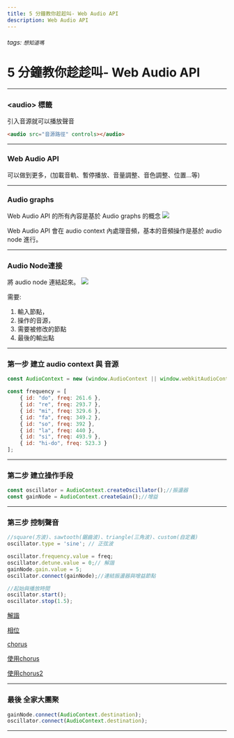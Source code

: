 ```yaml
---
title: 5 分鐘教你趁趁叫- Web Audio API
description: Web Audio API
---
```


###### tags: `想知道嗎`

# 5 分鐘教你趁趁叫- Web Audio API

---

###   \<audio> 標籤

引入音源就可以播放聲音

```html
<audio src="音源路徑" controls></audio>
```

---

### Web Audio API

可以做到更多，(加載音軌、暫停播放、音量調整、音色調整、位置...等)

---

### Audio graphs
Web Audio API 的所有內容是基於 Audio graphs 的概念
![](https://i.imgur.com/6tiNJRR.png)


Web Audio API 會在 audio context 內處理音頻，基本的音頻操作是基於 audio node 進行。

---

### Audio Node連接
將 audio node 連結起來。
![](https://i.imgur.com/QFqf2V4.png)

需要:
1. 輸入節點，
2. 操作的音源，
3. 需要被修改的節點
4. 最後的輸出點

---
### 第一步 建立 audio context 與 音源

```js
const AudioContext = new (window.AudioContext || window.webkitAudioContext)();

const frequency = [
    { id: "do", freq: 261.6 },
    { id: "re", freq: 293.7 },
    { id: "mi", freq: 329.6 },
    { id: "fa", freq: 349.2 },
    { id: "so", freq: 392 },
    { id: "la", freq: 440 },
    { id: "si", freq: 493.9 },
    { id: "hi-do", freq: 523.3 }
];
```
---

### 第二步 建立操作手段

```js
const oscillator = AudioContext.createOscillator();//振盪器
const gainNode = AudioContext.createGain();//增益
```

---

### 第三步 控制聲音

```js
//square(方波)、sawtooth(鋸齒波)、triangle(三角波)、custom(自定義)
oscillator.type = 'sine'; // 正弦波

oscillator.frequency.value = freq;
oscillator.detune.value = 0;// 解諧
gainNode.gain.value = 5;
oscillator.connect(gainNode);//連結振盪器與增益節點

//起始與播放時間
oscillator.start();
oscillator.stop(1.5);

```

[解諧](https://www.reasonexperts.com/detuning-tutorial.html)

[相位](https://kknews.cc/zh-tw/digital/kynnovv.html)

[chorus](https://www.youtube.com/watch?v=zmN7fK3fKUE&ab_channel=rolandmedia)

[使用chorus](https://www.youtube.com/watch?v=87by1DjfxLw&ab_channel=Metallica)

[使用chorus2](https://www.youtube.com/watch?v=8ArAnXLbFck&ab_channel=Yoshiki)

--- 

### 最後 全家大團聚

```js
gainNode.connect(AudioContext.destination);
oscillator.connect(AudioContext.destination);
```

---

